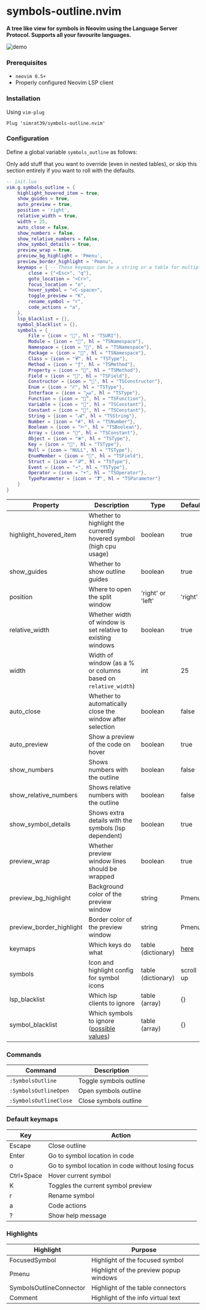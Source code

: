 # symbols-outline.nvim

**A tree like view for symbols in Neovim using the Language Server Protocol.
Supports all your favourite languages.**

![demo](https://github.com/simrat39/rust-tools-demos/raw/master/symbols-demo.gif)

### Prerequisites

- `neovim 0.5+`
- Properly configured Neovim LSP client

### Installation

Using `vim-plug`

```vim
Plug 'simrat39/symbols-outline.nvim'
```

### Configuration

Define a global variable `symbols_outline` as follows:

Only add stuff that you want to override (even in nested tables), or skip this section entirely if you
want to roll with the defaults.

```lua
-- init.lua
vim.g.symbols_outline = {
    highlight_hovered_item = true,
    show_guides = true,
    auto_preview = true,
    position = 'right',
    relative_width = true,
    width = 25,
    auto_close = false,
    show_numbers = false,
    show_relative_numbers = false,
    show_symbol_details = true,
    preview_wrap = true,
    preview_bg_highlight = 'Pmenu',
    preview_border_highlight = 'Pmenu',
    keymaps = { -- These keymaps can be a string or a table for multiple keys
        close = {"<Esc>", "q"},
        goto_location = "<Cr>",
        focus_location = "o",
        hover_symbol = "<C-space>",
        toggle_preview = "K",
        rename_symbol = "r",
        code_actions = "a",
    },
    lsp_blacklist = {},
    symbol_blacklist = {},
    symbols = {
        File = {icon = "", hl = "TSURI"},
        Module = {icon = "", hl = "TSNamespace"},
        Namespace = {icon = "", hl = "TSNamespace"},
        Package = {icon = "", hl = "TSNamespace"},
        Class = {icon = "𝓒", hl = "TSType"},
        Method = {icon = "ƒ", hl = "TSMethod"},
        Property = {icon = "", hl = "TSMethod"},
        Field = {icon = "", hl = "TSField"},
        Constructor = {icon = "", hl = "TSConstructor"},
        Enum = {icon = "ℰ", hl = "TSType"},
        Interface = {icon = "ﰮ", hl = "TSType"},
        Function = {icon = "", hl = "TSFunction"},
        Variable = {icon = "", hl = "TSConstant"},
        Constant = {icon = "", hl = "TSConstant"},
        String = {icon = "𝓐", hl = "TSString"},
        Number = {icon = "#", hl = "TSNumber"},
        Boolean = {icon = "⊨", hl = "TSBoolean"},
        Array = {icon = "", hl = "TSConstant"},
        Object = {icon = "⦿", hl = "TSType"},
        Key = {icon = "🔐", hl = "TSType"},
        Null = {icon = "NULL", hl = "TSType"},
        EnumMember = {icon = "", hl = "TSField"},
        Struct = {icon = "𝓢", hl = "TSType"},
        Event = {icon = "🗲", hl = "TSType"},
        Operator = {icon = "+", hl = "TSOperator"},
        TypeParameter = {icon = "𝙏", hl = "TSParameter"}
    }
}
```

| Property                 | Description                                                                    | Type                    | Default                  |
| ------------------------ | ------------------------------------------------------------------------------ | ----------------------- | ------------------------ |
| highlight_hovered_item   | Whether to highlight the currently hovered symbol (high cpu usage)             | boolean                 | true                     |
| show_guides              | Whether to show outline guides                                                 | boolean                 | true                     |
| position                 | Where to open the split window                                                 | 'right' or 'left'       | 'right'                  |
| relative_width           | Whether width of window is set relative to existing windows                    | boolean                 | true                     |
| width                    | Width of window (as a % or columns based on `relative_width`)                  | int                     | 25                       |
| auto_close               | Whether to automatically close the window after selection                      | boolean                 | false                    |
| auto_preview             | Show a preview of the code on hover                                            | boolean                 | true                     |
| show_numbers             | Shows numbers with the outline                                                 | boolean                 | false                    |
| show_relative_numbers    | Shows relative numbers with the outline                                        | boolean                 | false                    |
| show_symbol_details      | Shows extra details with the symbols (lsp dependent)                           | boolean                 | true                     |
| preview_wrap             | Whether preview window lines should be wrapped                                 | boolean                 | true                     |
| preview_bg_highlight     | Background color of the preview window                                         | string                  | Pmenu                    |
| preview_border_highlight | Border color of the preview window                                             | string                  | Pmenu                    |
| keymaps                  | Which keys do what                                                             | table (dictionary)      | [here](#default-keymaps) |
| symbols                  | Icon and highlight config for symbol icons                                     | table (dictionary)      | scroll up                |
| lsp_blacklist            | Which lsp clients to ignore                                                    | table (array)           | {}                       |
| symbol_blacklist         | Which symbols to ignore ([possible values](./lua/symbols-outline/symbols.lua)) | table (array)           | {}                       |

### Commands

| Command                | Description            |
| ---------------------- | ---------------------- |
| `:SymbolsOutline`      | Toggle symbols outline |
| `:SymbolsOutlineOpen`  | Open symbols outline   |
| `:SymbolsOutlineClose` | Close symbols outline  |

### Default keymaps

| Key        | Action                                             |
| ---------- | -------------------------------------------------- |
| Escape     | Close outline                                      |
| Enter      | Go to symbol location in code                      |
| o          | Go to symbol location in code without losing focus |
| Ctrl+Space | Hover current symbol                               |
| K          | Toggles the current symbol preview                 |
| r          | Rename symbol                                      |
| a          | Code actions                                       |
| ?          | Show help message                                  |

### Highlights

| Highlight               | Purpose                                |
| ----------------------- | -------------------------------------- |
| FocusedSymbol           | Highlight of the focused symbol        |
| Pmenu                   | Highlight of the preview popup windows |
| SymbolsOutlineConnector | Highlight of the table connectors      |
| Comment                 | Highlight of the info virtual text     |
